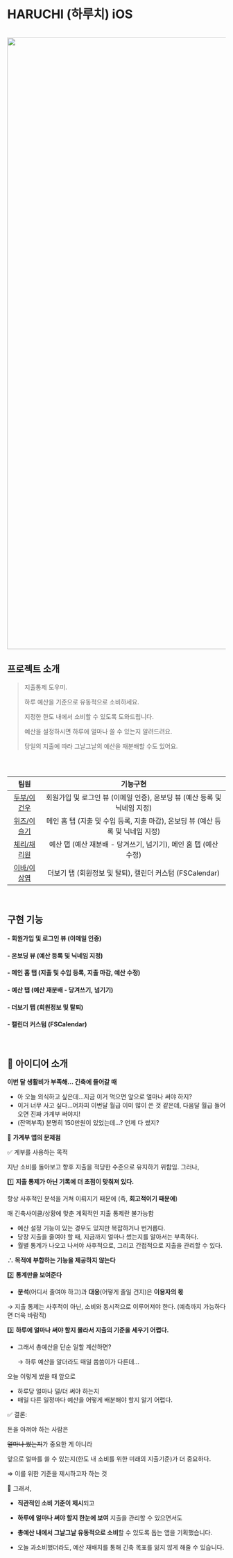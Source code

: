 # HARUCHI (하루치) iOS
<p align="center">
  <br>
<img width="1410" alt="HARUCIReadme" src="https://github.com/user-attachments/assets/f2f9f30b-807f-427d-bc56-6a12f9747571">
  <br>
</p>



## 프로젝트 소개


<p align="justify">


> 지출통제 도우미.
>
> 하루 예산을 기준으로 유동적으로 소비하세요.
>
> 지정한 한도 내에서 소비할 수 있도록 도와드립니다.
>
> 예산을 설정하시면 하루에 얼마나 쓸 수 있는지 알려드려요.
>
> 당일의 지출에 따라 그날그날의 예산을 재분배할 수도 있어요.
>
> </p>


<br>

## 


|                      팀원                       | 기능구현 |
| :---------------------------------------------: | :------: |
|     [두부/이건우](https://github.com/2dubu)     | 회원가입 및 로그인 뷰 (이메일 인증), 온보딩 뷰 (예산 등록 및 닉네임 지정)|
| [위즈/이슬기](https://github.com/leeseulgi0208) | 메인 홈 탭 (지출 및 수입 등록, 지출 마감), 온보딩 뷰 (예산 등록 및 닉네임 지정)|
|  [체리/채리원](https://github.com/cherry-p0p)   | 예산 탭 (예산 재분배 - 당겨쓰기, 넘기기), 메인 홈 탭 (예산 수정)|
|   [이바/이상엽](https://github.com/sangyup12)   | 더보기 탭 (회원정보 및 탈퇴), 캘린더 커스텀 (FSCalendar)|


<br>

## 구현 기능

#### - 회원가입 및 로그인 뷰 (이메일 인증)  

#### - 온보딩 뷰 (예산 등록 및 닉네임 지정)

#### - 메인 홈 탭 (지출 및 수입 등록, 지출 마감, 예산 수정)

#### - 예산 탭 (예산 재분배 - 당겨쓰기, 넘기기)

#### - 더보기 탭 (회원정보 및 탈퇴)

#### - 캘린더 커스텀 (FSCalendar)

<br>

##  📣 아이디어 소개

**이번 달 생활비가 부족해… 긴축에 들어갈 때**

- 아 오늘 외식하고 싶은데…지금 이거 먹으면 앞으로 얼마나 써야 하지?
- 이거 너무 사고 싶다…어차피 이번달 월급 이미 많이 쓴 것 같은데,
다음달 월급 들어오면 진짜 가계부 써야지!
- (잔액부족) 분명히 150만원이 있었는데…? 언제 다 썼지?

📌 **가계부 앱의 문제점**

<aside>
✅ 계부를 사용하는 목적

지난 소비를 돌아보고 향후 지출을 적당한 수준으로 유지하기 위함임. 그러나, 

</aside>

1️⃣ **지출 통제가 아닌 기록에 더 초점이 맞춰져 있다.**

항상 사후적인 분석을 거쳐 이뤄지기 때문에 (즉, **회고적이기 때문에**)

매 긴축사이클/상황에 맞춘 계획적인 지출 통제란 불가능함

- 예산 설정 기능이 있는 경우도 있지만 복잡하거나 번거롭다.
- 당장 지출을 줄여야 할 때, 지금까지 얼마나 썼는지를 알아서는 부족하다.
- 월별 통계가 나오고 나서야 사후적으로, 그리고 간접적으로 지출을 관리할 수 있다.

**∴ 목적에 부합하는 기능을 제공하지 않는다**

2️⃣ **통계만을 보여준다**

- **분석**(어디서 줄여야 하고)과 **대응**(어떻게 줄일 건지)은 **이용자의 몫**

→ 지출 통제는 사후적이 아닌, 소비와 동시적으로 이루어져야 한다.
    (예측까지 가능하다면 더욱 바람직)

3️⃣ **하루에 얼마나 써야 할지 몰라서 지출의 기준을 세우기 어렵다.**

- 그래서 총예산을 단순 일할 계산하면?

   → 하루 예산을 알더라도 매일 씀씀이가 다른데…

오늘 이렇게 썼을 때 앞으로

- 하루당 얼마나 덜/더 써야 하는지
- 매일 다른 일정마다 예산을 어떻게 배분해야 할지 알기 어렵다.

<aside>
✅  결론:

돈을 아껴야 하는 사람은 

~~얼마나 썼는지~~가 중요한 게 아니라

앞으로 얼마를 쓸 수 있는지(한도 내 소비를 위한 미래의 지출기준)가 더 중요하다.

⇒ 이를 위한 기준을 제시하고자 하는 것

</aside>

<aside>
🚧 그래서,

- **직관적인 소비 기준이 제시**되고
- **하루에 얼마나 써야 할지 한눈에 보여** 지출을 관리할 수 있으면서도
- **총예산 내에서 그날그날 유동적으로 소비**할 수 있도록 돕는 앱을 기획했습니다.

- 오늘 과소비했더라도, 예산 재배치를 통해 긴축 목표를 잃지 않게 해줄 수 있습니다.
</aside>
